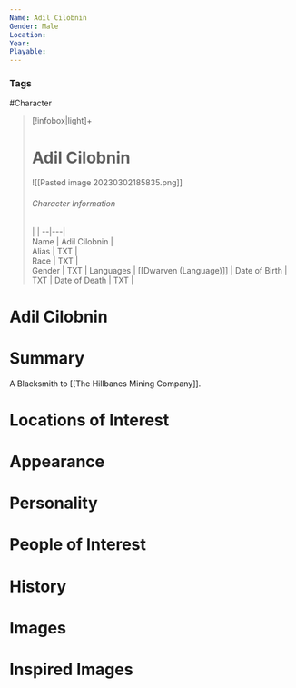 ```yaml
---
Name: Adil Cilobnin  
Gender: Male
Location: 
Year: 
Playable:
---
```


### Tags
#Character 

> [!infobox|light]+  
> # Adil Cilobnin  
> ![[Pasted image 20230302185835.png]]
> ###### Character Information
>  |   |
> --|---|  
> Name | Adil Cilobnin |  
> Alias | TXT |  
> Race | TXT |  
> Gender | TXT |
> Languages | [[Dwarven (Language)]] |
> Date of Birth | TXT |
> Date of Death | TXT |

# Adil Cilobnin

# Summary
A Blacksmith to [[The Hillbanes Mining Company]].

# Locations of Interest

# Appearance

# Personality

# People of Interest

# History

# Images

# Inspired Images
